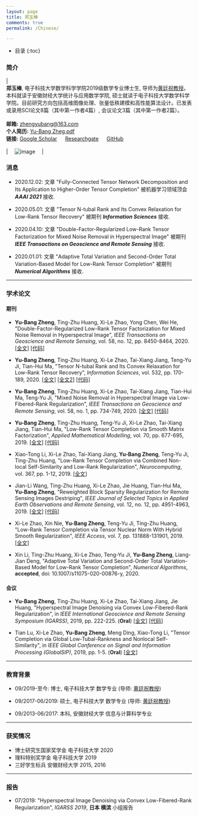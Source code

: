 ```yaml
---
layout: page
title: 郑玉棒
comments: true
permalink: /Chinese/

---
```


* 目录
{:toc}


 
### 简介
 
| <br>**郑玉棒**, 电子科技大学数学科学学院2019级数学专业博士生, 导师为[黄廷祝教授](http://www.math.uestc.edu.cn/info/1081/2041.htm)。 本科就读于安徽财经大学统计与应用数学学院, 硕士就读于电子科技大学数学科学学院。目前研究方向包括高维图像处理、张量低秩建模和高性能算法设计。已发表或录用SCI论文8篇（其中第一作者4篇）, 会议论文3篇（其中第一作者2篇）。 <br> <br> **邮箱:** <zhengyubang@163.com> <br>  **个人简历:** [Yu-Bang Zheg.pdf](https://yubangzheng.github.io/images/CV-ybzheng.pdf) <br> **链接:** [Google Scholar](https://scholar.google.com/citations?hl=en&user=qj6IPAMAAAAJ)  &emsp; [Researchgate](https://www.researchgate.net/profile/Yu_Bang_Zheng)  &emsp; [GitHub](https://github.com/YuBangZheng/) <br><br>| &emsp;![image](https://yubangzheng.github.io/images/yubangzheng3.jpg)&emsp; |

### 消息

* 2020.12.02: 文章 "Fully-Connected Tensor Network Decomposition and Its Application to Higher-Order Tensor Completion" 被机器学习领域顶会 _**AAAI 2021**_ 接收.

* 2020.05.01: 文章 "Tensor N-tubal Rank and Its Convex Relaxation for Low-Rank Tensor Recovery" 被期刊 _**Information Sciences**_ 接收.

* 2020.04.10: 文章 "Double-Factor-Regularized Low-Rank Tensor Factorization for Mixed Noise Removal in Hyperspectral Image" 被期刊 _**IEEE Transactions on Geoscience and Remote Sensing**_ 接收.

* 2020.01.01: 文章 "Adaptive Total Variation and Second-Order Total Variation-Based Model for Low-Rank Tensor Completion" 被期刊 _**Numerical Algorithms**_ 接收.

---

### 学术论文

#### 期刊

* **Yu-Bang Zheng**, Ting-Zhu Huang, Xi-Le Zhao, Yong Chen, Wei He, "Double-Factor-Regularized Low-Rank Tensor Factorization for Mixed Noise Removal in Hyperspectral Image", _IEEE Transactions on Geoscience and Remote Sensing_, vol. 58, no. 12, pp. 8450-8464, 2020. [[全文]](https://yubangzheng.github.io/papers/TGRS-LRTFDFR.pdf) [[代码]](https://yubangzheng.github.io/codes/code_LRTFDFR.zip)

* **Yu-Bang Zheng**, Ting-Zhu Huang, Xi-Le Zhao, Tai-Xiang Jiang, Teng-Yu Ji, Tian-Hui Ma, "Tensor N-tubal Rank and Its Convex Relaxation for Low-Rank Tensor Recovery", _Information Sciences_, vol. 532, pp. 170-189, 2020. [[全文]](https://yubangzheng.github.io/papers/IS-N-tubal-rank.pdf) [[全文2]](https://yubangzheng.github.io/papers/IS-N-tubal-rank2.pdf) [[代码]](https://yubangzheng.github.io/codes/code_WSTNN.zip)

* **Yu-Bang Zheng**, Ting-Zhu Huang, Xi-Le Zhao, Tai-Xiang Jiang, Tian-Hui Ma, Teng-Yu Ji, "Mixed Noise Removal in Hyperspectral Image via Low-Fibered-Rank Regularization", _IEEE Transactions on Geoscience and Remote Sensing_, vol. 58, no. 1, pp. 734-749, 2020. [[全文]](https://yubangzheng.github.io/papers/TGRS-low-fibered-rank.pdf) [[代码]](https://yubangzheng.github.io/codes/code_TGRS_low-fibered-rank.zip)

* **Yu-Bang Zheng**, Ting-Zhu Huang, Teng-Yu Ji, Xi-Le Zhao, Tai-Xiang Jiang, Tian-Hui Ma, "Low-Rank Tensor Completion via Smooth Matrix Factorization", _Applied Mathematical Modelling_, vol. 70, pp. 677-695, 2019. [[全文]](https://yubangzheng.github.io/papers/AMM_SMFLRTC_zheng.pdf) [[代码]](https://yubangzheng.github.io/codes/code_SMF-LRTC.zip)

* Xiao-Tong Li, Xi-Le Zhao, Tai-Xiang Jiang, **Yu-Bang Zheng**, Teng-Yu Ji, Ting-Zhu Huang, "Low-Rank Tensor Completion via Combined Non-local Self-Similarity and Low-Rank Regularization", _Neurocomputing_, vol. 367, pp. 1-12, 2019. [[全文]](https://yubangzheng.github.io/papers/Neurocomputing-NLSLR-xtl.pdf)

* Jian-Li Wang, Ting-Zhu Huang, Xi-Le Zhao, Jie Huang, Tian-Hui Ma, **Yu-Bang Zheng**, "Reweighted Block Sparsity Regularization for Remote Sensing Images Destriping", _IEEE Journal of Selected Topics in Applied Earth Observations and Remote Sensing_, vol. 12, no. 12, pp. 4951-4963, 2019. [[全文]](https://yubangzheng.github.io/papers/JSTARS-jlwang.pdf) [[代码]](https://yubangzheng.github.io/codes/code_RBSUTV.zip)

* Xi-Le Zhao, Xin Nie, **Yu-Bang Zheng**, Teng-Yu Ji, Ting-Zhu Huang, "Low-Rank Tensor Completion via Tensor Nuclear Norm With Hybrid Smooth Regularization", _IEEE Access_, vol. 7, pp. 131888-131901, 2019. [[全文]](https://yubangzheng.github.io/papers/ieee_access_xlz.pdf)

* Xin Li, Ting-Zhu Huang, Xi-Le Zhao, Teng-Yu Ji, **Yu-Bang Zheng**, Liang-Jian Deng, "Adaptive Total Variation and Second-Order Total Variation-Based Model for Low-Rank Tensor Completion", _Numerical Algorithms_, **accepted**, doi: 10.1007/s11075-020-00876-y, 2020. 

#### 会议

* **Yu-Bang Zheng**, Ting-Zhu Huang, Xi-Le Zhao, Tai-Xiang Jiang, Jie Huang, "Hyperspectral Image Denoising via Convex Low-Fibered-Rank Regularization", in _IEEE International Geoscience and Remote Sensing Symposium (IGARSS)_, 2019, pp. 222-225. (**Oral**) [[全文]](https://yubangzheng.github.io/papers/IGARSS2019-low-fibered-rank.pdf) [[代码]](https://yubangzheng.github.io/codes/code_TGRS_low-fibered-rank.zip)

* Tian Lu, Xi-Le Zhao, **Yu-Bang Zheng**, Meng Ding, Xiao-Tong Li, "Tensor Completion via Global Low-Tubal-Rankness and Nonlocal Self-Similarity", in _IEEE Global Conference on Signal and Information Processing (GlobalSIP)_, 2019, pp. 1-5. (**Oral**) [[全文]](https://yubangzheng.github.io/papers/TianLu.pdf)
 
---

### 教育背景

* 09/2019-至今: 博士, 电子科技大学 数学专业 (导师: [黄廷祝教授](http://www.math.uestc.edu.cn/info/1081/2041.htm))

* 09/2017-06/2019: 硕士, 电子科技大学 数学专业 (导师: [黄廷祝教授](http://www.math.uestc.edu.cn/info/1081/2041.htm))

* 09/2013-06/2017: 本科, 安徽财经大学 信息与计算科学专业

---

### 获奖情况

*  博士研究生国家奖学金  电子科技大学  2020
*  理科特别奖学金  电子科技大学  2019
*  三好学生标兵  安徽财经大学  2015, 2016

---

### 报告

* 07/2019: "Hyperspectral Image Denoising via Convex Low-Fibered-Rank Regularization", _IGARSS 2019_, **日本 横滨**  小组报告

